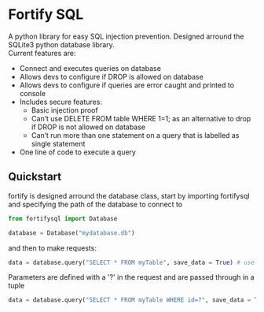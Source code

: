 # Fortify SQL
A python library for easy SQL injection prevention. Designed arround the SQLite3 python database library. <br>
Current features are:<br>
-	Connect and executes queries on database<br>
-	Allows devs to configure if DROP is allowed on database<br>
-	Allows devs to configure if queries are error caught and printed to console<br>
-	Includes secure features:<br>
    -	Basic injection proof<br>
    -	Can’t use DELETE FROM table WHERE 1=1; as an alternative to drop if DROP is not allowed on database<br>
    -	Can’t run more than one statement on a query that is labelled as single statement<br>
-	One line of code to execute a query<br>
## Quickstart
fortify is designed arround the database class, start by importing fortifysql and specifying the path of the database to connect to
```python
from fortifysql import Database

database = Database("mydatabase.db")
```
and then to make requests:
```python
data = database.query("SELECT * FROM myTable", save_data = True) # use save_data if you want any data from the request
```
Parameters are defined with a '?' in the request and are passed through in a tuple
```python
data = database.query("SELECT * FROM myTable WHERE id=?", save_data = True, (user_id,))
```
